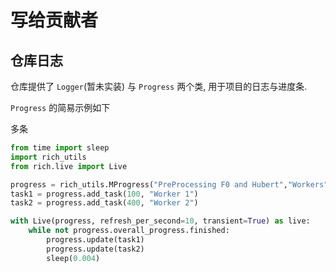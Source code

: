 # 写给贡献者
## 仓库日志

仓库提供了 `Logger`(暂未实装) 与 `Progress` 两个类, 用于项目的日志与进度条.

`Progress` 的简易示例如下


多条
```python
from time import sleep
import rich_utils
from rich.live import Live

progress = rich_utils.MProgress("PreProcessing F0 and Hubert","Workers")
task1 = progress.add_task(100, "Worker 1")
task2 = progress.add_task(400, "Worker 2")

with Live(progress, refresh_per_second=10, transient=True) as live:
    while not progress.overall_progress.finished:
        progress.update(task1)
        progress.update(task2)
        sleep(0.004)
```